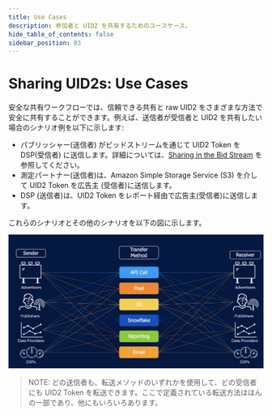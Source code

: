 ```yaml
---
title: Use Cases
description: 参加者と UID2 を共有するためのユースケース。
hide_table_of_contents: false
sidebar_position: 03
---
```


# Sharing UID2s: Use Cases

安全な共有ワークフローでは、信頼できる共有と raw UID2 をさまざまな方法で安全に共有することができます。例えば、送信者が受信者と UID2 を共有したい場合のシナリオ例を以下に示します:

- パブリッシャー(送信者) がビッドストリームを通じて UID2 Token を DSP(受信者) に送信します。詳細については、[Sharing in the Bid Stream](sharing-bid-stream.md) を参照してください。
- 測定パートナー(送信者)は、Amazon Simple Storage Service (S3) を介して UID2 Token を広告主 (受信者)に送信します。
- DSP (送信者)は、UID2 Token をレポート経由で広告主(受信者)に送信します。

これらのシナリオとその他のシナリオを以下の図に示します。

![Illustration of Sharing Use Cases](images/UID2_Sharing_Diagram_UseCases.png)

> NOTE: どの送信者も、転送メソッドのいずれかを使用して、どの受信者にも UID2 Token を転送できます。ここで定義されている転送方法はほんの一部であり、他にもいろいろあります。

